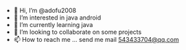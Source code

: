 - 👋 Hi, I’m @adofu2008
- 👀 I’m interested in java android 
- 🌱 I’m currently learning java
- 💞️ I’m looking to collaborate on some projects
- 📫 How to reach me ...
send me mail 543433704@qq.com

<!---
adofu2008/adofu2008 is a ✨ special ✨ repository because its `README.md` (this file) appears on your GitHub profile.
You can click the Preview link to take a look at your changes.
--->
